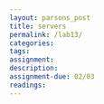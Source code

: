 ```yaml
---  
layout: parsons_post  
title: servers 
permalink: /lab13/  
categories:   
tags:  
assignment: 
description: 
assignment-due: 02/03
readings: 
---  
```

